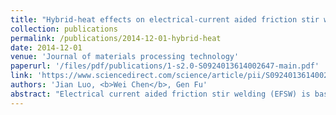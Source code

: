 ```yaml
---
title: "Hybrid-heat effects on electrical-current aided friction stir welding of steel, and Al and Mg alloys"
collection: publications
permalink: /publications/2014-12-01-hybrid-heat
date: 2014-12-01
venue: 'Journal of materials processing technology'
paperurl: '/files/pdf/publications/1-s2.0-S0924013614002647-main.pdf'
link: 'https://www.sciencedirect.com/science/article/pii/S0924013614002647'
authors: 'Jian Luo, <b>Wei Chen</b>, Gen Fu'
abstract: "Electrical current aided friction stir welding (EFSW) is based on increasing heat generation during welding by adding a resistant heat source. The influence of current intensity to surface shaped features on welding seam was discussed. The comparison between AZ31B joints and Al 7075 joints was conducted. For the AZ31B joints, the resistant heat source promoted significant grain refinement and hardness improvement in the weld nugget zone (WNZ). It also increased plastic deformation during welding. For the Al 7075 joints, the grain size in the WNZ and heat affected zone (HAZ) increased slightly with the increase in electric current intensity. EFSW was proven to be suitable for joining high-strength alloys, such as 2Cr13Mn9Ni4 and Q235B. High microhardness values were obtained at both sides of the mechanical interlock zone."
---
```

